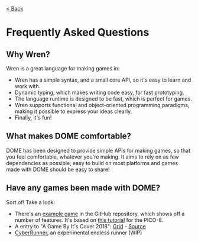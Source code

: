 [< Back](.)

Frequently Asked Questions
=================

## Why Wren?

Wren is a great language for making games in:
 * Wren has a simple syntax, and a small core API, so it's easy to learn and work with.
 * Dynamic typing, which makes writing code easy, for fast prototyping.
 * The language runtime is designed to be fast, which is perfect for games.
 * Wren supports functional and object-oriented programming paradigms, making it possible to express your ideas clearly.
 * Finally, it's fun!

## What makes DOME comfortable?
DOME has been designed to provide simple APIs for making games, so that you feel comfortable, whatever you're making.
It aims to rely on as few dependencies as possible, easy to build on most platforms and games made with DOME should be easy to share!

## Have any games been made with DOME?

Sort of! Take a look:
* There's an [example game](https://github.com/avivbeeri/dome/tree/master/examples/spaceshooter) in the GitHub repository, which shows off a number of features. It's based on [this tutorial](https://ztiromoritz.github.io/pico-8-shooter/) for the PICO-8.
* A entry to "A Game By It's Cover 2018": [Grid](https://avivbeeri.itch.io/grid) - [Source](https://github.com/avivbeeri/grid)
* [CyberRunner](https://github.com/Sandvich/CyberRunner), an experimental endless runner (WIP)

